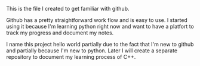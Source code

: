 This is the file I created to get familiar with github. 

Github has a pretty straightforward work flow and is easy to use. I started using it because I'm learning python right now and want to have a platfort to track my progress and document my notes. 

I name this project hello world partially due to the fact that I'm new to github and partially because I'm new to python. 
Later I will create a separate repository to document my learning process of C++.

